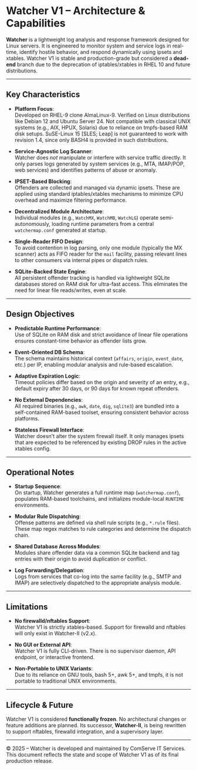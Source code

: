 # Watcher V1 – Architecture & Capabilities

**Watcher** is a lightweight log analysis and response framework designed for Linux servers. It is engineered to monitor system and service logs in real-time, identify hostile behavior, and respond dynamically using ipsets and xtables. Watcher V1 is stable and production-grade but considered a **dead-end** branch due to the deprecation of iptables/xtables in RHEL 10 and future distributions.

---

## Key Characteristics

- **Platform Focus**:  
  Developed on RHEL-9 clone AlmaLinux-9. Verified on Linux distributions like Debian 12 and Ubuntu Server 24. Not compatible with classical UNIX systems (e.g., AIX, HPUX, Solaris) due to reliance on tmpfs-based RAM disk setups.
  SuSE-Linux 15 [SLES; Leap] is not guaranteed to work with revision 1.4, since only BASH4 is provided in such distributions. 

- **Service-Agnostic Log Scanner**:  
  Watcher does *not* manipulate or interfere with service traffic directly. It only parses logs generated by system services (e.g., MTA, IMAP/POP, web services) and identifies patterns of abuse or anomaly.

- **IPSET-Based Blocking**:  
  Offenders are collected and managed via dynamic ipsets. These are applied using standard iptables/xtables mechanisms to minimize CPU overhead and maximize filtering performance.

- **Decentralized Module Architecture**:  
  Individual modules (e.g., `WatchMX`, `WatchMB`, `WatchLG`) operate semi-autonomously, loading runtime parameters from a central `watchermap.conf` generated at startup.

- **Single-Reader FIFO Design**:  
  To avoid contention in log parsing, only one module (typically the MX scanner) acts as FIFO reader for the `mail` facility, passing relevant lines to other consumers via internal pipes or dispatch rules.

- **SQLite-Backed State Engine**:  
  All persistent offender tracking is handled via lightweight SQLite databases stored on RAM disk for ultra-fast access. This eliminates the need for linear file reads/writes, even at scale.

---

## Design Objectives

- **Predictable Runtime Performance**:  
  Use of SQLite on RAM disk and strict avoidance of linear file operations ensures constant-time behavior as offender lists grow.

- **Event-Oriented DB Schema**:  
  The schema maintains historical context (`affairs`, `origin`, `event_date`, etc.) per IP, enabling modular analysis and rule-based escalation.

- **Adaptive Expiration Logic**:  
  Timeout policies differ based on the origin and severity of an entry, e.g., default expiry after 30 days, or 90 days for known repeat offenders.

- **No External Dependencies**:  
  All required binaries (e.g., `awk`, `date`, `dig`, `sqlite3`) are bundled into a self-contained RAM-based toolset, ensuring consistent behavior across platforms.

- **Stateless Firewall Interface**:  
  Watcher doesn't alter the system firewall itself. It only manages ipsets that are expected to be referenced by existing DROP rules in the active xtables config.

---

## Operational Notes

- **Startup Sequence**:  
  On startup, Watcher generates a full runtime map (`watchermap.conf`), populates RAM-based toolchains, and initializes module-local `RUNTIME` environments.

- **Modular Rule Dispatching**:  
  Offense patterns are defined via shell rule scripts (e.g., `*.rule` files). These map regex matches to rule categories and determine the dispatch chain.

- **Shared Database Across Modules**:  
  Modules share offender data via a common SQLite backend and tag entries with their origin to avoid duplication or conflict.

- **Log Forwarding/Delegation**:  
  Logs from services that co-log into the same facility (e.g., SMTP and IMAP) are selectively dispatched to the appropriate analysis module.

---

## Limitations

- **No firewalld/nftables Support**:  
  Watcher V1 is strictly xtables-based. Support for firewalld and nftables will only exist in Watcher-II (v2.x).

- **No GUI or External API**:  
  Watcher V1 is fully CLI-driven. There is no supervisor daemon, API endpoint, or interactive frontend.

- **Non-Portable to UNIX Variants**:  
  Due to its reliance on GNU tools, bash 5+, awk 5+, and tmpfs, it is not portable to traditional UNIX environments.

---

## Lifecycle & Future

Watcher V1 is considered **functionally frozen**. No architectural changes or feature additions are planned. Its successor, **Watcher-II**, is being rewritten to support nftables, firewalld integration, and a supervisory layer.

---

© 2025 – Watcher is developed and maintained by ComServe IT Services.  
This document reflects the state and scope of Watcher V1 as of its final production release.
